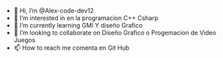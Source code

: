 - 👋 Hi, I’m @Alex-code-dev12
- 👀 I’m interested in  en la programacion C++ Csharp
- 🌱 I’m currently learning GMl Y  diseño Grafico
- 💞️ I’m looking to collaborate on  Diseño Grafico  o Progemacion de Video Juegos
- 📫 How to reach me  comenta en Git Hub
